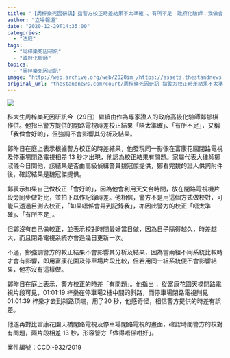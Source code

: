 ```yaml
---
title: "【周梓樂死因研訊】指警方校正時差結果不太準確 、有所不足　政府化驗師：我做會好啲"
author: "立場報道"
date: "2020-12-29T14:35:00"
categories:
  - "法庭"
tags:
  - "周梓樂死因研訊"
  - "政府化驗師"
topics:
  - "周梓樂死因研訊"
image: "http://web.archive.org/web/2020im_/https://assets.thestandnews.com/media/photos/20201SDADFV228-15_iCIJy_62C9Rwc.png"
original_url: "thestandnews.com/court/周梓樂死因研訊-指警方校正時差結果不太準確-有所不足-政府化驗師-我做會好啲"
---
```

![](http://web.archive.org/web/2020im_/https://assets.thestandnews.com/media/photos/20201SDADFV228-15_iCIJy_62C9Rwc.png)

科大生周梓樂死因研訊今（29日）繼續由作為專家證人的政府高級化驗師鄭郁棋作供。他指出警方提供的閉路電視時差校正結果「唔太準確」、「有所不足」，又稱「我做會好啲」，但強調不會影響其分析及結果。

鄭昨日在庭上表示根據警方校正的時差結果，他發現同一影像在富康花園閉路電視及停車場閉路電視相差 13 秒才出現，他認為校正結果有問題。家屬代表大律師鄭淑儀今日問他，該結果是否由高級偵緝警員魏冠傑提供，鄭看完魏的證人供詞附件後，確認結果是魏冠傑提供。

鄭表示如果自己做校正「會好啲」，因為他會利用天文台時間，放在閉路電視機片段旁同步做對比，並拍下以作記錄時差。他相信，警方不是用這個方式做校對，可能只透過目測去校正，「如果唔係會畀到記錄我」，亦因此警方的校正「唔太準確」、「有所不足」。

但鄭沒有自己做較正，並表示校對時間最好當日做，因為日子隔得越久，時差越大，而且閉路電視系統亦會過幾日更新一次。

不過，鄭強調警方的較正結果不會影響其分析及結果，因為當兩組不同系統比較時才會有影響，即用富康花園及停車場片段比較，但若用同一組系統便不會影響結果，他亦沒有這樣做。

鄭昨日在庭上表示，警方校正的時差「有問題」。他指出 ，從富康花園天橋閉路電視片段可見，01:01:19 梓樂在停車場2樓中間的斜路，而停車場閉路電視則見 01:01:39 梓樂才去到斜路頂端，用了20 秒，他感奇怪，相信警方提供的時差有誤差。

他遂再對比富康花園天橋閉路電視及停車場閉路電視的畫面，確認時間警方的校對有問題，兩片段相差 13 秒，形容警方「做得唔係咁好」。

案件編號：CCDI-932/2019